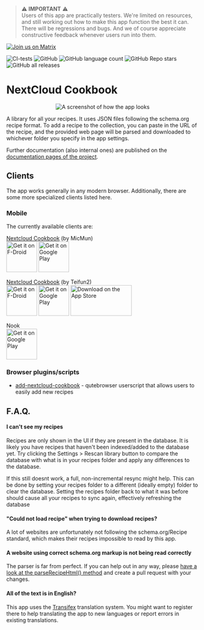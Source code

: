> ⚠️ **IMPORTANT** ⚠️  
>  Users of this app are practically testers. We're limited on resources, and still working out how to make this app function the best it can. There will be regressions and bugs. And we of course appreciate constructive feedback whenever users run into them.

<a href="https://matrix.to/#/#nextcloud-cookbook:matrix.org" >
    <img src="https://img.shields.io/matrix/nextcloud-cookbook:matrix.org?logo=matrix&label=Join%20the%20discussion&style=flat" alt="Join us on Matrix" >
</a>

![CI-tests](https://github.com/nextcloud/cookbook/workflows/CI-tests/badge.svg) 
![GitHub](https://img.shields.io/github/license/nextcloud/cookbook)
![GitHub language count](https://img.shields.io/github/languages/count/nextcloud/cookbook)
![GitHub Repo stars](https://img.shields.io/github/stars/nextcloud/cookbook?logo=github)
![GitHub all releases](https://img.shields.io/github/downloads/nextcloud/cookbook/total?logo=github)

# NextCloud Cookbook
<p align=center>
<img alt="A screenshot of how the app looks" src="./docs/assets/screenshot.png">
</p>
A library for all your recipes. It uses JSON files following the schema.org recipe format. To add a recipe to the collection, you can paste in the URL of the recipe, and the provided web page will be parsed and downloaded to whichever folder you specify in the app settings.

Further documentation (also internal ones) are published on the [documentation pages of the project](http://nextcloud.github.io/cookbook/).

## Clients

The app works generally in any modern browser. Additionally, there are some more specialized clients listed here.

### Mobile
The currently available clients are:

[Nextcloud Cookbook](https://micmun.de/nextcloud-cookbook-english/) (by MicMun)  
[<img src="https://fdroid.gitlab.io/artwork/badge/get-it-on.png" alt="Get it on F-Droid" height="80">](https://f-droid.org/en/packages/de.micmun.android.nextcloudcookbook/) [<img src="https://play.google.com/intl/en_us/badges/static/images/badges/en_badge_web_generic.png" alt="Get it on Google Play" height="80">](https://play.google.com/store/apps/details?id=de.micmun.android.nextcloudcookbook&hl=en_US&gl=US&pcampaignid=pcampaignidMKT-Other-global-all-co-prtnr-py-PartBadge-Mar2515-1/)

[Nextcloud Cookbook](https://github.com/Teifun2/nextcloud-cookbook-flutter) (by Teifun2)  
[<img src="https://fdroid.gitlab.io/artwork/badge/get-it-on.png" alt="Get it on F-Droid" height="80">](https://f-droid.org/en/packages/com.nextcloud_cookbook_flutter/) [<img src="https://play.google.com/intl/en_us/badges/static/images/badges/en_badge_web_generic.png" alt="Get it on Google Play" height="80">](https://play.google.com/store/apps/details?id=com.nextcloud_cookbook_flutter&hl=en_US&gl=US) [<img src="https://tools.applemediaservices.com/api/badges/download-on-the-app-store/black/en-us" alt="Download on the App Store" height="80" width="160">](https://apps.apple.com/us/app/nextcloud-cookbook/id1619926634?itsct=apps_box_badge&amp;itscg=30200)

Nook  
[<img src="https://play.google.com/intl/en_us/badges/static/images/badges/en_badge_web_generic.png" alt="Get it on Google Play" height="80">](https://play.google.com/store/apps/details?id=org.capacitor.cookbook.app)

### Browser plugins/scripts

- [add-nextcloud-cookbook](https://github.com/qutebrowser/qutebrowser/blob/master/misc/userscripts/add-nextcloud-cookbook) - qutebrowser userscript that allows users to easily add new recipes

## F.A.Q.

#### I can't see my recipes
Recipes are only shown in the UI if they are present in the database. It is likely you have recipes that haven't been indexed/added to the database yet. Try clicking the Settings > Rescan library button to compare the database with what is in your recipes folder and apply any differences to the database. 

If this still doesnt work, a full, non-incremental resync might help. This can be done by setting your recipes folder to a different (ideally empty) folder to clear the database. Setting the recipes folder back to what it was before should cause all your recipes to sync again, effectively refreshing the database

#### "Could not load recipe" when trying to download recipes?
A lot of websites are unfortunately not following the schema.org/Recipe standard, which makes their recipes impossible to read by this app.

#### A website using correct schema.org markup is not being read correctly
The parser is far from perfect. If you can help out in any way, please [have a look at the parseRecipeHtml() method](https://github.com/nextcloud/nextcloud-cookbook/blob/master/lib/Service/RecipeService.php) and create a pull request with your changes.

#### All of the text is in English?
This app uses the [Transifex](https://www.transifex.com/nextcloud/nextcloud/cookbook/) translation system.
You might want to register there to help translating the app to new languages or report errors in existing translations.